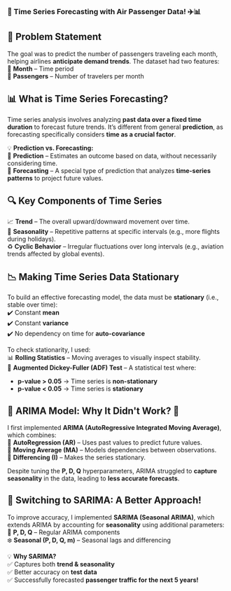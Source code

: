 ### **🚀 Time Series Forecasting with Air Passenger Data! ✈️📊**  

## **📌 Problem Statement**  
The goal was to predict the number of passengers traveling each month, helping airlines **anticipate demand trends**. The dataset had two features:  
📅 **Month** – Time period  
👥 **Passengers** – Number of travelers per month  

## **📊 What is Time Series Forecasting?**  
Time series analysis involves analyzing **past data over a fixed time duration** to forecast future trends. It’s different from general **prediction**, as forecasting specifically considers **time as a crucial factor**.  

💡 **Prediction vs. Forecasting:**  
🔹 **Prediction** – Estimates an outcome based on data, without necessarily considering time.  
🔹 **Forecasting** – A special type of prediction that analyzes **time-series patterns** to project future values.  

## **🔍 Key Components of Time Series**  
📈 **Trend** – The overall upward/downward movement over time.  
🔁 **Seasonality** – Repetitive patterns at specific intervals (e.g., more flights during holidays).  
♻️ **Cyclic Behavior** – Irregular fluctuations over long intervals (e.g., aviation trends affected by global events).  

## **📉 Making Time Series Data Stationary**  
To build an effective forecasting model, the data must be **stationary** (i.e., stable over time):  
✔️ Constant **mean**  
✔️ Constant **variance**  
✔️ No dependency on time for **auto-covariance**  

To check stationarity, I used:  
📊 **Rolling Statistics** – Moving averages to visually inspect stability.  
🧪 **Augmented Dickey-Fuller (ADF) Test** – A statistical test where:  
   - **p-value > 0.05** → Time series is **non-stationary**  
   - **p-value < 0.05** → Time series is **stationary**  

## **📌 ARIMA Model: Why It Didn't Work? 🤔**  
I first implemented **ARIMA (AutoRegressive Integrated Moving Average)**, which combines:  
🔹 **AutoRegression (AR)** – Uses past values to predict future values.  
🔹 **Moving Average (MA)** – Models dependencies between observations.  
🔹 **Differencing (I)** – Makes the series stationary.  

Despite tuning the **P, D, Q** hyperparameters, ARIMA struggled to **capture seasonality** in the data, leading to **less accurate forecasts**.  

## **🌟 Switching to SARIMA: A Better Approach!**  
To improve accuracy, I implemented **SARIMA (Seasonal ARIMA)**, which extends ARIMA by accounting for **seasonality** using additional parameters:  
📆 **P, D, Q** – Regular ARIMA components  
❄️ **Seasonal (P, D, Q, m)** – Seasonal lags and differencing  

💡 **Why SARIMA?**  
✅ Captures both **trend & seasonality**  
✅ Better accuracy on **test data**  
✅ Successfully forecasted **passenger traffic for the next 5 years!**  
